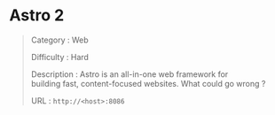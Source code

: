 # Astro 2

> Category : Web
> 
> Difficulty : Hard
> 
> Description : Astro is an all-in-one web framework for building fast, content-focused websites. What could go wrong ?
> 
> URL : `http://<host>:8086`
> 